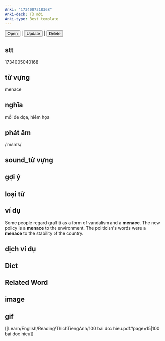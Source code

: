 ```yaml
---
Anki: "1734007318368"
Anki-deck: Từ mới
Anki-type: Best template
---
```

<button class="anki-btn-open">Open</button> | <button class="anki-btn-update">Update</button> | <button class="anki-btn-delete">Delete</button>

## stt
1734005040168
## từ vựng
menace
## nghĩa
mối đe dọa, hiểm họa
## phát âm
/ˈmɛnɪs/

## sound_từ vựng

## gợi ý

## loại từ

## ví dụ
Some people regard graffiti as a form of vandalism and a **menace**.
The new policy is a **menace** to the environment.
The politician's words were a **menace** to the stability of the country.
## dịch ví dụ

## Dict

## Related Word

## image

## gif
[[Learn/English/Reading/ThichTiengAnh/100 bai doc hieu.pdf#page=15|100 bai doc hieu]]
